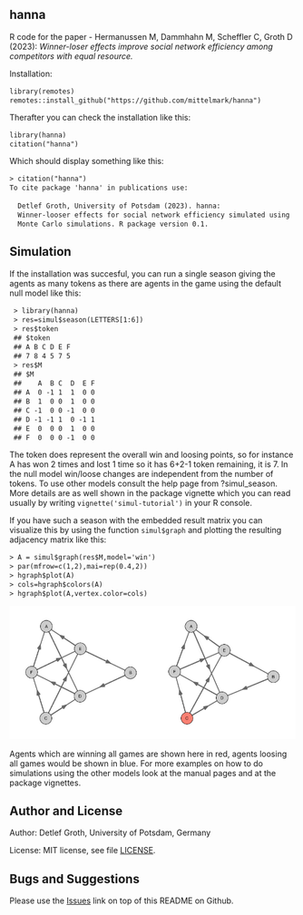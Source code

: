 ## hanna

R code for the paper - Hermanussen M, Dammhahn M, Scheffler C, Groth D (2023):
_Winner-loser effects improve social network efficiency among competitors with equal resource._

Installation:

```
library(remotes)
remotes::install_github("https://github.com/mittelmark/hanna")
```

Therafter you can check the installation like this:

```
library(hanna)
citation("hanna")
```

Which should display something like this:

```
> citation("hanna")
To cite package 'hanna' in publications use:

  Detlef Groth, University of Potsdam (2023). hanna:
  Winner-looser effects for social network efficiency simulated using
  Monte Carlo simulations. R package version 0.1.

```

## Simulation

If the installation was succesful, you can run a single season giving the
agents as many tokens as there are agents in the game using the default null model like this:

```
 > library(hanna)
 > res=simul$season(LETTERS[1:6])
 > res$token
 ## $token
 ## A B C D E F 
 ## 7 8 4 5 7 5 
 > res$M
 ## $M
 ##    A  B C  D  E F
 ## A  0 -1 1  1  0 0
 ## B  1  0 0  1  0 0
 ## C -1  0 0 -1  0 0
 ## D -1 -1 1  0 -1 1
 ## E  0  0 0  1  0 0
 ## F  0  0 0 -1  0 0
```

The token does represent the overall win and loosing points, so for instance A
has won 2 times and lost 1 time so it has 6+2-1 token remaining, it is 7. In
the null model win/loose changes are independent from the number of tokens. To
use other models consult the help page from ?simul_season. More details are as
well shown in the package vignette which you can read usually by writing
`vignette('simul-tutorial')` in your R console.

If you have such a season with the embedded result matrix you can visualize
this by using the function `simul$graph` and plotting the resulting adjacency
matrix like this:

```
> A = simul$graph(res$M,model='win')
> par(mfrow=c(1,2),mai=rep(0.4,2))  
> hgraph$plot(A)  
> cols=hgraph$colors(A)
> hgraph$plot(A,vertex.color=cols)
```

![Simulation of 1 season with null model](img/simulation-01.png)

Agents which are winning all games are shown here in red, agents loosing all
games would be shown in blue. For more examples on how to do simulations using
the other models look at the manual pages and at the package vignettes.
 
## Author and License

Author: Detlef Groth, University of Potsdam, Germany

License: MIT license, see file [LICENSE](LICENSE).

## Bugs and Suggestions

Please use the [Issues](https://github.com/mittelmark/hanna/issues) link on
top of this README on Github.
